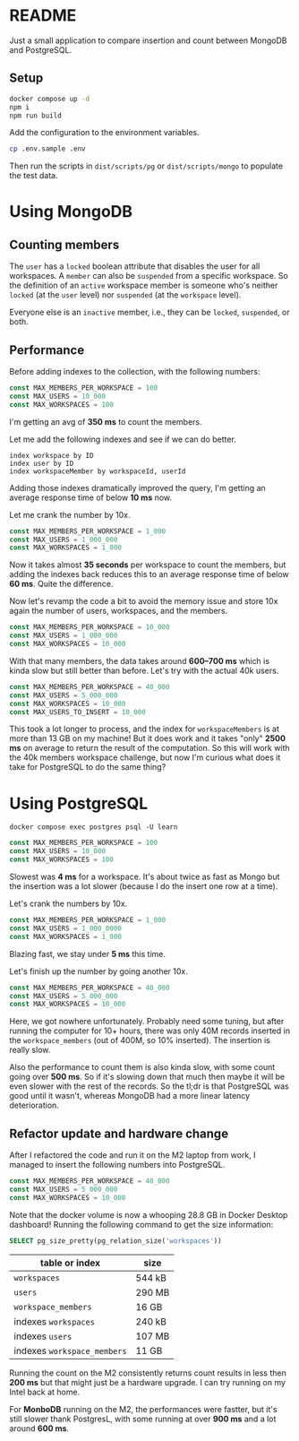 # README

Just a small application to compare insertion and count between MongoDB and
PostgreSQL.

## Setup

```sh
docker compose up -d
npm i
npm run build
```

Add the configuration to the environment variables.

```sh
cp .env.sample .env
```

Then run the scripts in `dist/scripts/pg` or `dist/scripts/mongo` to populate
the test data.

# Using MongoDB

## Counting members

The `user` has a `locked` boolean attribute that disables the user for all
workspaces. A `member` can also be `suspended` from a specific workspace. So the
definition of an `active` workspace member is someone who's neither `locked` (at
the `user` level) nor `suspended` (at the `workspace` level).

Everyone else is an `inactive` member, i.e., they can be `locked`, `suspended`,
or both.

## Performance

Before adding indexes to the collection, with the following numbers:

```ts
const MAX_MEMBERS_PER_WORKSPACE = 100
const MAX_USERS = 10_000
const MAX_WORKSPACES = 100
```

I'm getting an avg of **350 ms** to count the members.

Let me add the following indexes and see if we can do better.

```
index workspace by ID
index user by ID
index workspaceMember by workspaceId, userId
```

Adding those indexes dramatically improved the query, I'm getting an average
response time of below **10 ms** now.

Let me crank the number by 10x.

```ts
const MAX_MEMBERS_PER_WORKSPACE = 1_000
const MAX_USERS = 1_000_000
const MAX_WORKSPACES = 1_000
```

Now it takes almost **35 seconds** per workspace to count the members, but
adding the indexes back reduces this to an average response time of below **60
ms**. Quite the difference.

Now let's revamp the code a bit to avoid the memory issue and store 10x again
the number of users, workspaces, and the members.

```ts
const MAX_MEMBERS_PER_WORKSPACE = 10_000
const MAX_USERS = 1_000_000
const MAX_WORKSPACES = 10_000
```

With that many members, the data takes around **600–700 ms** which is kinda slow
but still better than before. Let's try with the actual 40k users.

```ts
const MAX_MEMBERS_PER_WORKSPACE = 40_000
const MAX_USERS = 5_000_000
const MAX_WORKSPACES = 10_000
const MAX_USERS_TO_INSERT = 10_000
```

This took a lot longer to process, and the index for `workspaceMembers` is at
more than 13 GB on my machine! But it does work and it takes "only" **2500 ms**
on average to return the result of the computation. So this will work with the
40k members workspace challenge, but now I'm curious what does it take for
PostgreSQL to do the same thing?

# Using PostgreSQL

```
docker compose exec postgres psql -U learn
```

```ts
const MAX_MEMBERS_PER_WORKSPACE = 100
const MAX_USERS = 10_000
const MAX_WORKSPACES = 100
```

Slowest was **4 ms** for a workspace. It's about twice as fast as Mongo but the
insertion was a lot slower (because I do the insert one row at a time).

Let's crank the numbers by 10x.

```ts
const MAX_MEMBERS_PER_WORKSPACE = 1_000
const MAX_USERS = 1_000_0000
const MAX_WORKSPACES = 1_000
```

Blazing fast, we stay under **5 ms** this time.

Let's finish up the number by going another 10x.

```ts
const MAX_MEMBERS_PER_WORKSPACE = 40_000
const MAX_USERS = 5_000_000
const MAX_WORKSPACES = 10_000
```

Here, we got nowhere unfortunately. Probably need some tuning, but after running
the computer for 10+ hours, there was only 40M records inserted in the
`workspace_members` (out of 400M, so 10% inserted). The insertion is really
slow.

Also the performance to count them is also kinda slow, with some count going
over **500 ms**. So if it's slowing down that much then maybe it will be even
slower with the rest of the records. So the tl;dr is that PostgreSQL was good
until it wasn't, whereas MongoDB had a more linear latency deterioration.

## Refactor update and hardware change

After I refactored the code and run it on the M2 laptop from work, I managed to
insert the following numbers into PostgreSQL.

```ts
const MAX_MEMBERS_PER_WORKSPACE = 40_000
const MAX_USERS = 5_000_000
const MAX_WORKSPACES = 10_000
```

Note that the docker volume is now a whooping 28.8 GB in Docker Desktop
dashboard! Running the following command to get the size information:

```sql
SELECT pg_size_pretty(pg_relation_size('workspaces'))
```

| table or index              | size   |
| --------------------------- | ------ |
| `workspaces`                | 544 kB |
| `users`                     | 290 MB |
| `workspace_members`         | 16 GB  |
| indexes `workspaces`        | 240 kB |
| indexes `users`             | 107 MB |
| indexes `workspace_members` | 11 GB  |

Running the count on the M2 consistently returns count results in less then
**200 ms** but that might just be a hardware upgrade. I can try running on my
Intel back at home.

For **MonboDB** running on the M2, the performances were fastter, but it's still
slower thank PostgresL, with some running at over **900 ms** and a lot around
**600 ms**.
